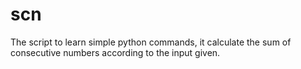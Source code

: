 # scn

The script to learn simple python commands, it calculate the sum of consecutive numbers according to the input given.
